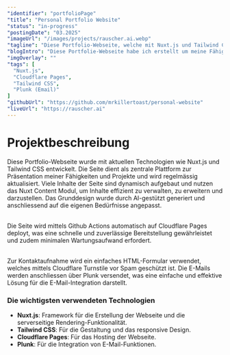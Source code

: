 ```yaml
---
"identifier": "portfolioPage"
"title": "Personal Portfolio Website"
"status": "in-progress"
"postingDate": "03.2025"
"imageUrl": "/images/projects/rauscher.ai.webp"
"tagline": "Diese Portfolio-Webseite, welche mit Nuxt.js und Tailwind CSS erstellt wurde."
"blogIntro": "Diese Portfolie-Webseite habe ich erstellt um meine Fähigkeiten und Projekte zu präsentieren. Basierend auf den neusten Technologien wie Nuxt.js und Tailwind CSS, bildet sie die Grundlage für meinen Webauftritt. Als Teil meiner Vorstellung wird die Seite regelmässig aktualisiert und erweitert."
"imgOverlay": ""
"tags": [
  "Nuxt.js",
  "Cloudflare Pages",
  "Tailwind CSS",
  "Plunk (Email)"
]
"githubUrl": "https://github.com/mrkillertoast/personal-website"
"liveUrl": "https://rauscher.ai"
---
```


# Projektbeschreibung

Diese Portfolio-Webseite wurde mit aktuellen Technologien wie Nuxt.js und Tailwind CSS entwickelt. Die Seite dient als
zentrale Plattform zur Präsentation meiner Fähigkeiten und Projekte und wird regelmässig aktualisiert. Viele Inhalte der
Seite sind dynamisch aufgebaut und nutzen das Nuxt Content Modul, um Inhalte effizient zu verwalten, zu erweitern und
darzustellen. Das Grunddesign wurde durch AI-gestützt generiert und anschliessend auf die eigenen Bedürfnisse
angepasst. <br><br>

Die Seite wird mittels Github Actions automatisch auf Cloudflare Pages deployt, was eine
schnelle und zuverlässige Bereitstellung gewährleistet und zudem minimalen Wartungsaufwand erfordert. <br><br>

Zur Kontaktaufnahme wird ein einfaches HTML-Formular verwendet, welches mittels Cloudflare Turnstile vor Spam geschützt
ist. Die E-Mails werden anschliessen über Plunk versendet, was eine einfache und effektive Lösung für die
E-Mail-Integration darstellt.

### Die wichtigsten verwendeten Technologien

- **Nuxt.js**: Framework für die Erstellung der Webseite und die serverseitige Rendering-Funktionalität.
- **Tailwind CSS**: Für die Gestaltung und das responsive Design.
- **Cloudflare Pages**: Für das Hosting der Webseite.
- **Plunk**: Für die Integration von E-Mail-Funktionen.

